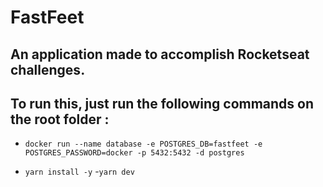 # FastFeet

## An application made to accomplish Rocketseat challenges.

## To run this, just run the following commands on the root folder :
 - `docker run --name database -e POSTGRES_DB=fastfeet -e POSTGRES_PASSWORD=docker -p 5432:5432 -d postgres`

 - `yarn install -y`
 -`yarn dev`

